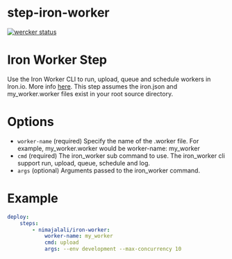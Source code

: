 step-iron-worker
================

[![wercker status](https://app.wercker.com/status/e6bc39b923c3696badc8797829c9d505/m/ "wercker status")](https://app.wercker.com/project/bykey/e6bc39b923c3696badc8797829c9d505)

# Iron Worker Step

Use the Iron Worker CLI to run, upload, queue and schedule workers in Iron.io. More info [here](http://dev.iron.io/worker/reference/cli/). This step assumes the iron.json and my_worker.worker files exist in your root source directory.

# Options

* `worker-name` (required) Specify the name of the .worker file. For example, my_worker.worker would be worker-name: my_worker
* `cmd` (required) The iron_worker sub command to use. The iron_worker cli support run, upload, queue, schedule and log.
* `args` (optional) Arguments passed to the iron_worker command.

# Example

``` yaml
deploy:
    steps:
        - nimajalali/iron-worker:
            worker-name: my_worker
            cmd: upload
        	args: --env development --max-concurrency 10
```